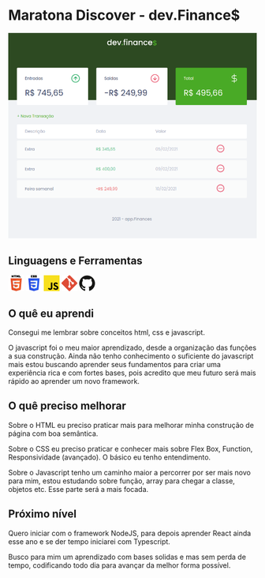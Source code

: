 # Maratona Discover - dev.Finance$

<img src="./img/front-project.png" alt="Screen of the project">

## Linguagens e Ferramentas

<img src="./img/html.png">
<img src="./img/css.png">
<img src="./img/javascript.png">
<img src="./img/git.png">
<img src="./img/github.png">

## O quê eu aprendi

<p>Consegui me lembrar sobre conceitos html, css e javascript.</p>
<p>
    O javascript foi o meu maior aprendizado, desde a organização das funções a sua construção. Ainda não tenho conhecimento o suficiente do javascript mais estou buscando aprender seus fundamentos para criar uma experiência rica e com fortes bases, pois acredito que meu futuro será mais rápido ao aprender um novo framework.
</p>

## O quê preciso melhorar

<p>
    Sobre o HTML eu preciso praticar mais para melhorar minha construção de página com boa semântica.
</p>
<p>
    Sobre o CSS eu preciso praticar e conhecer mais sobre Flex Box, Function, Responsividade (avançado). O básico eu tenho entendimento.
</p>
<p>
    Sobre o Javascript tenho um caminho maior a percorrer por ser mais novo para mim, estou estudando sobre função, array para chegar a classe, objetos etc. Esse parte será a mais focada.
</p>

## Próximo nível

<p>
    Quero iniciar com o framework NodeJS, para depois aprender React ainda esse ano e se der tempo iniciarei com Typescript.
</p>
<p>
    Busco para mim um aprendizado com bases solidas e mas sem perda de tempo, codificando todo dia para avançar da melhor forma possível.
</p>
